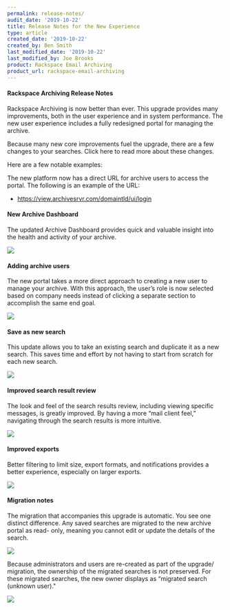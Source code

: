 ```yaml
---
permalink: release-notes/
audit_date: '2019-10-22'
title: Release Notes for the New Experience
type: article
created_date: '2019-10-22'
created_by: Ben Smith
last_modified_date: '2019-10-22'
last_modified_by: Joe Brooks
product: Rackspace Email Archiving
product_url: rackspace-email-archiving
---
```


#### Rackspace Archiving Release Notes ####

Rackspace Archiving is now better than ever. This upgrade provides many improvements, both in the user experience and in system performance. The new user experience includes a fully redesigned portal for managing the archive.

Because many new core improvements fuel the upgrade, there are a few changes to your searches. Click here to read more about these changes.

Here are a few notable examples:

The new platform now has a direct URL for archive users to access the portal.
The following is an example of the URL:

-	https://view.archivesrvr.com/domaintld/ui/login

#### New Archive Dashboard ####

The updated Archive Dashboard provides quick and valuable insight into the
health and activity of your archive.

<img src="{% asset_path rackspace-email-archiving/release-notes/release_notes(1).png %}" />


#### Adding archive users ####

The new portal takes a more direct approach to creating a new user to manage
your archive. With this approach, the user’s role is now selected based on
company needs instead of clicking a separate section to accomplish the same
end goal.

<img src="{% asset_path rackspace-email-archiving/release-notes/release_notes(2).png %}" />


#### Save as new search ####

This update allows you to take an existing search and duplicate it as a new
search. This saves time and effort by not having to start from scratch for
each new search.

<img src="{% asset_path rackspace-email-archiving/release-notes/release_notes(3).png %}" />

#### Improved search result review ####

The look and feel of the search results review, including viewing specific
messages, is greatly improved. By having a more “mail client feel,” navigating
through the search results is more intuitive.

<img src="{% asset_path rackspace-email-archiving/release-notes/release_notes(4).png %}" />

#### Improved exports ####

Better filtering to limit size, export formats, and notifications provides a
better experience, especially on larger exports.

<img src="{% asset_path rackspace-email-archiving/release-notes/release_notes(5).png %}" />


#### Migration notes ####

The migration that accompanies this upgrade is automatic. You see one distinct
difference. Any saved searches are migrated to the new archive portal as read-
only, meaning you cannot edit or update the details of the search.

<img src="{% asset_path rackspace-email-archiving/release-notes/release_notes(6).png %}" />

Because administrators and users are re-created as part of the upgrade/
migration, the ownership of the migrated searches is not preserved. For these
migrated searches, the new owner displays as “migrated search (unknown user)."

<img src="{% asset_path rackspace-email-archiving/release-notes/release_notes(7).png %}" />

